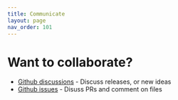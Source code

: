 ```yaml
---
title: Communicate
layout: page
nav_order: 101
---
```



# Want to collaborate?

  - [Github discussions](https://github.com/nhsexperience/nhs-experience/discussions) - Discuss releases, or new ideas
  - [Github issues](https://github.com/nhsexperience/nhs-experience/issues) - Disuss PRs and comment on files